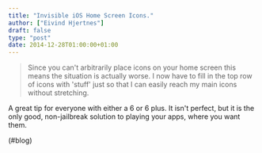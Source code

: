 ```yaml
---
title: "Invisible iOS Home Screen Icons."
author: ["Eivind Hjertnes"]
draft: false
type: "post"
date: 2014-12-28T01:00:00+01:00
---
```


> Since you can't arbitrarily place icons on your home screen this means
> the situation is actually worse. I now have to fill in the top row of
> icons with 'stuff' just so that I can easily reach my main icons
> without stretching.

A great tip for everyone with either a 6 or 6 plus. It isn't perfect,
but it is the only good, non-jailbreak solution to playing your apps,
where you want them.

(#blog)
